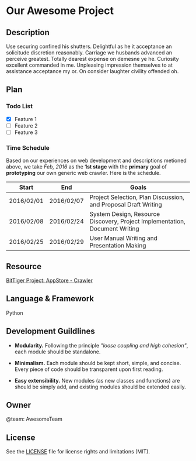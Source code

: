 # Our Awesome Project

## Description
Use securing confined his shutters. Delightful as he it acceptance an solicitude discretion reasonably. Carriage we husbands advanced an perceive greatest. Totally dearest expense on demesne ye he. Curiosity excellent commanded in me. Unpleasing impression themselves to at assistance acceptance my or. On consider laughter civility offended oh. 

## Plan

### Todo List
- [x] Feature 1
- [ ] Feature 2
- [ ] Feature 3

### Time Schedule
Based on our experiences on web development and descriptions metioned above, we take _Feb, 2016_ as the __1st stage__ with the __primary__ goal of __prototyping__ our own generic web crawler. Here is the schedule.

| Start  | End | Goals |
| ------------- | ------------- | ------------- |
| 2016/02/01  | 2016/02/07  | Project Selection, Plan Discussion, and Proposal Draft Writing |
| 2016/02/08  | 2016/02/24  | System Design, Resource Discovery, Project Implementation, Document Writing  |
| 2016/02/25  | 2016/02/29  | User Manual Writing and Presentation Making  |

## Resource
[BitTiger Project: AppStore - Crawler](https://slack-files.com/T0GUEMKEZ-F0J4G9QTT-274d3bc97e)

## Language & Framework
Python

## Development Guildlines
- __Modularity.__ Following the principle _"loose coupling and high cohesion"_, each module should be standalone.

- __Minimalism.__ Each module should be kept short, simple, and concise. Every piece of code should be transparent upon first reading. 
- __Easy extensibility.__ New modules (as new classes and functions) are should be simply add, and existing modules should be extended easily.

## Owner
@team: AwesomeTeam

## License
See the [LICENSE](LICENSE.md) file for license rights and limitations (MIT).
